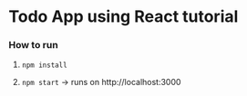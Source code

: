 # Todo App using React tutorial

### How to run

1. `npm install`

2. `npm start` -> runs on http://localhost:3000
